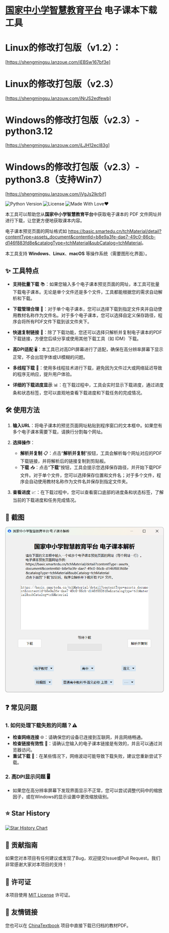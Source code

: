 # [国家中小学智慧教育平台](https://basic.smartedu.cn/tchMaterial/) 电子课本下载工具

# Linux的修改打包版（v1.2）：
[https://shengmingsu.lanzoue.com/iEBSw167bf3e]

# Linux的修改打包版（v2.3）
[https://shengmingsu.lanzouw.com/iNrJS2edfewb]

# Windows的修改打包版（v2.3）-python3.12
[https://shengmingsu.lanzouw.com/iLJH12ecl83g]

# Windows的修改打包版（v2.3）-python3.8（支持Win7）
[https://shengmingsu.lanzouw.com/iVgJs2lkrbif]

![Python Version](https://img.shields.io/badge/Python-3.x-blue.svg)
![License](https://img.shields.io/badge/License-MIT-green.svg)
![Made With Love❤️](https://img.shields.io/badge/Made_With-%E2%9D%A4-red.svg)

本工具可以帮助您从**国家中小学智慧教育平台**中获取电子课本的 PDF 文件网址并进行下载，让您更方便地获取课本内容。

电子课本预览页面的网址格式如 <https://basic.smartedu.cn/tchMaterial/detail?contentType=assets_document&contentId=b8e9a3fe-dae7-49c0-86cb-d146f883fd8e&catalogType=tchMaterial&subCatalog=tchMaterial>。

本工具支持 **Windows**、**Linux**、**macOS** 等操作系统（需要图形化界面）。

## ✨ 工具特点

- **支持批量下载** 📚：如果您输入多个电子课本预览页面的网址，本工具可批量下载电子课本。无论是单个文件还是多个文件，工具都能根据您的需求自动解析和下载。
  
- **下载管理合理** 📂：对于单个电子课本，您可以选择下载到指定文件夹并自动使用教材名称作为文件名。对于多个电子课本，您可以选择自定义保存路径，程序会将所有PDF文件下载到该文件夹下。
  
- **快速复制链接** 🔗：除了下载功能，您还可以选择只解析并复制电子课本的PDF下载链接，方便您后续分享或使用其他下载工具（如 IDM）下载。

- **高DPI适配** 🖥️：本工具已对高DPI屏幕进行了适配，确保在高分辨率屏幕下显示正常，不会出现字体或UI模糊的问题。

- **多线程下载** 🚀：使用多线程技术进行下载，避免因为文件过大或网络延迟导致的程序无响应，提升用户体验。

- **详细的下载进度显示** 📊：在下载过程中，工具会实时显示下载进度，通过进度条和状态标签，您可以直观地查看下载进度和下载任务的完成情况。

## 🛠️ 使用方法

1. **输入URL**：将电子课本的预览页面网址粘贴到程序窗口的文本框中。如果您有多个电子课本需要下载，请换行分割每个网址。

2. **选择操作**：
   - **解析并复制** 📋：点击“**解析并复制**”按钮，工具会解析每个网址对应的PDF下载链接，并将解析后的链接复制到剪贴板。
   - **下载** 📥：点击“**下载**”按钮，工具会提示您选择保存路径，并开始下载PDF文件。对于单个文件，您可以选择保存位置和文件名；对于多个文件，程序会自动使用教材名称作为文件名并保存到指定文件夹。

3. **查看进度** 📈：在下载过程中，您可以查看窗口底部的进度条和状态标签，了解当前的下载进度和任务完成情况。

## 📸 截图

![程序截图](./res/PixPin_2024-08-19_15-02-38.png)

## ❓ 常见问题

### 1. 如何处理下载失败的问题？⚠️

- **检查网络连接** 🌐：请确保您的设备已连接到互联网，并且网络畅通。
- **检查链接有效性** 🔗：请确认您输入的电子课本链接是有效的，并且可以通过浏览器访问。
- **重试下载** 🔄：在某些情况下，网络波动可能导致下载失败，建议您重新尝试下载。

### 2. 高DPI显示问题 🖥️

- 如果您在高分辨率屏幕下发现界面显示不正常，您可以尝试调整代码中的缩放因子，或在Windows的显示设置中更改缩放级别。

## ⭐ Star History

[![Star History Chart](https://api.star-history.com/svg?repos=happycola233/tchMaterial-parser&type=Date)](https://star-history.com/#happycola233/tchMaterial-parser&Date)

## 🤝 贡献指南

如果您对本项目有任何建议或发现了Bug，欢迎提交Issue或Pull Request。我们非常感谢大家对本项目的支持！

## 📜 许可证

本项目使用 [MIT License](LICENSE) 许可证。

## 💌 友情链接
您也可以在 [ChinaTextbook](https://github.com/TapXWorld/ChinaTextbook) 项目中直接下载已归档的教材PDF。
